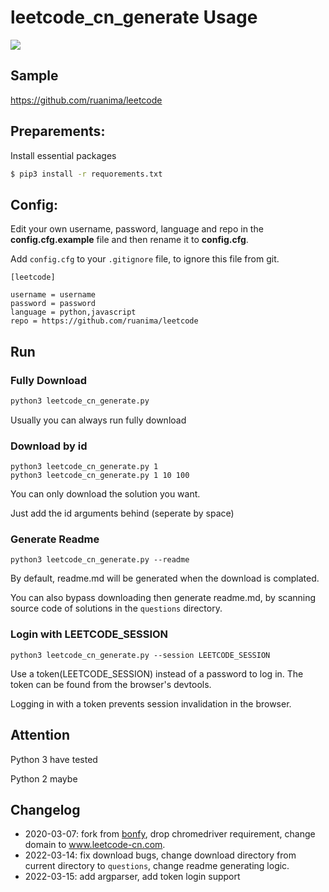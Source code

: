 # leetcode_cn_generate Usage
![](demo/leetcode.gif)

## Sample
https://github.com/ruanima/leetcode

## Preparements:
Install essential packages
```cmd
$ pip3 install -r requorements.txt
```

## Config:

Edit your own username, password, language and repo in the **config.cfg.example** file and then rename it to **config.cfg**.

Add `config.cfg` to your `.gitignore` file, to ignore this file from git.

```
[leetcode]

username = username
password = password
language = python,javascript
repo = https://github.com/ruanima/leetcode
```

## Run

### Fully Download
```cmd
python3 leetcode_cn_generate.py
```
Usually you can always run fully download

### Download by id
```
python3 leetcode_cn_generate.py 1
python3 leetcode_cn_generate.py 1 10 100
```
You can only download the solution you want.

Just add the id arguments behind (seperate by space)

### Generate Readme
```
python3 leetcode_cn_generate.py --readme
```
By default, readme.md will be generated when the download is complated.

You can also bypass downloading then generate readme.md, by scanning source code of solutions in the `questions` directory.

### Login with LEETCODE_SESSION
```
python3 leetcode_cn_generate.py --session LEETCODE_SESSION
```
Use a token(LEETCODE_SESSION) instead of a password to log in. The token can be found from the browser's devtools.

Logging in with a token prevents session invalidation in the browser.

## Attention
Python 3 have tested

Python 2 maybe

## Changelog
- 2020-03-07: fork from [bonfy](https://github.com/bonfy/leetcode), drop chromedriver requirement, change domain to www.leetcode-cn.com.
- 2022-03-14: fix download bugs, change download directory from current directory to `questions`, change readme generating logic.
- 2022-03-15: add argparser, add token login support
